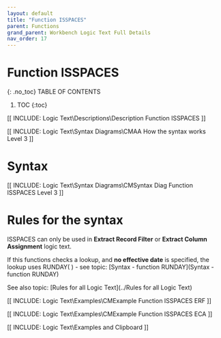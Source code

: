 ```yaml
---
layout: default
title: "Function ISSPACES"
parent: Functions
grand_parent: Workbench Logic Text Full Details
nav_order: 17
---
```

# Function ISSPACES
{: .no_toc}
TABLE OF CONTENTS 
1. TOC
{:toc}  

[[ INCLUDE: Logic Text\Descriptions\Description Function ISSPACES ]]

[[ INCLUDE: Logic Text\Syntax Diagrams\CMAA How the syntax works Level 3 ]]

# Syntax 

[[ INCLUDE: Logic Text\Syntax Diagrams\CMSyntax Diag Function ISSPACES Level 3 ]]

# Rules for the syntax 

ISSPACES can only be used in **Extract Record Filter** or **Extract Column Assignment** logic text.

If this functions checks a lookup, and **no effective date** is specified, the lookup uses RUNDAY\( \) - see topic: [Syntax - function RUNDAY](Syntax - function RUNDAY)

See also topic: [Rules for all Logic Text](../Rules for all Logic Text) 

[[ INCLUDE: Logic Text\Examples\CMExample Function ISSPACES ERF ]]

[[ INCLUDE: Logic Text\Examples\CMExample Function ISSPACES ECA ]]

[[ INCLUDE: Logic Text\Examples and Clipboard ]]


